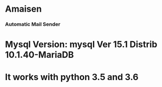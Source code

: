 # Amaisen
### Automatic Mail Sender

# Mysql Version: mysql  Ver 15.1 Distrib 10.1.40-MariaDB
# It works with python 3.5 and 3.6

